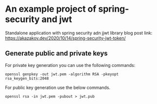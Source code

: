 # An example project of spring-security and jwt 

Standalone application with spring security adn jjwt library
blog post link: https://akazakov.dev/2020/10/14/spring-security-jwt-token/

## Generate public and private keys

For private key generation you can use the following commands:

````
openssl genpkey -out jwt.pem -algorithm RSA -pkeyopt rsa_keygen_bits:2048
````

For public key generation use the below commands.

````
openssl rsa -in jwt.pem -pubout > jwt.pub
````
